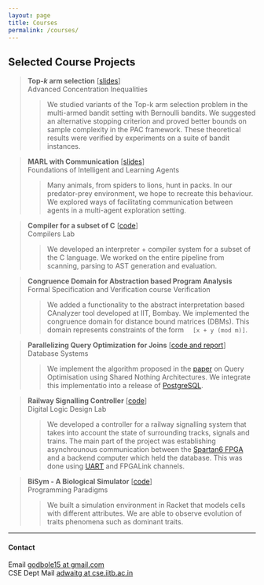 ```yaml
---
layout: page
title: Courses
permalink: /courses/
---
```


<!-- ### Research -->

## Selected Course Projects

> <strong>Top-<i>k</i> arm selection</strong> [[slides](https://ag1502.github.io/slides/Top_k_Arm_Selection.pdf)]
<br>Advanced Concentration Inequalities<br>
>>We studied variants of the Top-k arm selection problem in the multi-armed bandit setting with Bernoulli bandits. We suggested an alternative stopping criterion and proved better bounds on sample complexity in the
PAC framework. These theoretical results were verified by experiments on a suite of bandit instances. 

> <strong>MARL with Communication</strong> [[slides](https://ag1502.github.io/docs/fila_report.pdf)]
<br>Foundations of Intelligent and Learning Agents<br>
>> Many animals, from spiders to lions, hunt in packs. In our predator-prey environment, we hope to recreate
this behaviour. We explored ways of facilitating communication between agents in a multi-agent exploration setting.

> <strong>Compiler for a subset of C</strong> [[code](https://github.com/ag1502/CompilersLab)]
<br>Compilers Lab<br>
>>We developed an interpreter + compiler system for a subset of the C language. We worked on the entire pipeline from scanning, parsing to AST generation and evaluation. 

> <strong>Congruence Domain for Abstraction based Program Analysis</strong> 
<br>Formal Specification and Verification course Verification<br>
>>We added a functionality to the abstract interpretation based CAnalyzer tool developed at IIT, Bombay. We implemented the congruence domain for distance bound matrices (DBMs). This domain represents constraints of the form  ```  [x + y (mod m)]```.

> <strong>Parallelizing Query Optimization for Joins</strong> [[code and report](https://github.com/ag1502/DB-Project)]
<br>Database Systems<br>
>>We implement the algorithm proposed in the [paper](http://www.vldb.org/pvldb/vol9/p660-trummer.pdf) on Query Optimisation using Shared Nothing Architectures. We integrate this implementatio into a release of [PostgreSQL](https://github.com/postgres/postgres). 

> <strong>Railway Signalling Controller</strong> [[code](https://github.com/ag1502/Digital-Logic-Design-Lab)]
<br>Digital Logic Design Lab<br>
>>We developed a controller for a railway signalling system that takes into account the state of surrounding tracks, signals and trains. The main part of the project was establishing asynchrounous communication between the [Spartan6 FPGA](https://www.xilinx.com/products/silicon-devices/fpga/spartan-6.html) and a backend computer which held the database. This was done using [UART](https://en.wikipedia.org/wiki/Universal_asynchronous_receiver-transmitter) and FPGALink channels.

> <strong>BiSym - A Biological Simulator</strong> [[code](https://github.com/ag1502/Digital-Logic-Design-Lab)]
<br>Programming Paradigms<br>
>>We built a simulation environment in Racket that models cells with different attributes. We are able to observe evolution of traits phenomena such as dominant traits.

<hr>

#### Contact

Email [godbole15 at gmail.com](mailto:godbole15@gmail.com)
<br>
CSE Dept Mail [adwaitg at cse.iitb.ac.in](mailto:adwaitg@cse.iitb.ac.in)